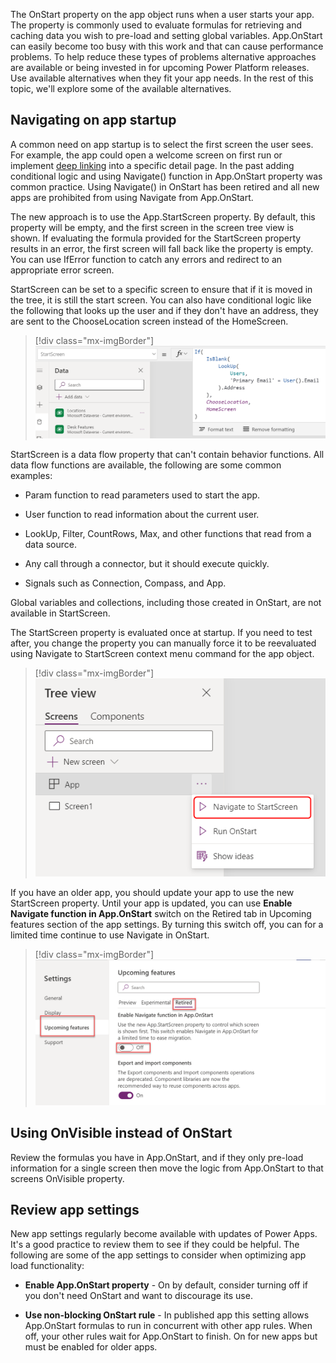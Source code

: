The OnStart property on the app object runs when a user starts your app. The property is commonly used to evaluate formulas for retrieving and caching data you wish to pre-load and setting global variables. App.OnStart can easily become too busy with this work and that can cause performance problems. To help reduce these types of problems alternative approaches are available or being invested in for upcoming Power Platform releases. Use available alternatives when they fit your app needs. In the rest of this topic, we'll explore some of the available alternatives.

## Navigating on app startup

A common need on app startup is to select the first screen the user sees. For example, the app could open a welcome screen on first run or implement [deep linking](https://powerapps.microsoft.com/en-us/blog/powerapps-deep-linking/) into a specific detail page. In the past adding conditional logic and using Navigate() function in App.OnStart property was common practice. Using Navigate() in OnStart has been retired and all new apps are prohibited from using Navigate from App.OnStart.

The new approach is to use the App.StartScreen property. By default, this property will be empty, and the first screen in the screen tree view is shown. If evaluating the formula provided for the StartScreen property results in an error, the first screen will fall back like the property is empty. You can use IfError function to catch any errors and redirect to an appropriate error screen.

StartScreen can be set to a specific screen to ensure that if it is moved in the tree, it is still the start screen. You can also have conditional logic like the following that looks up the user and if they don't have an address, they are sent to the ChooseLocation screen instead of the HomeScreen.

> [!div class="mx-imgBorder"]
> [![Screenshot of StartScreen property of the app.](../media/1-conditional-logic.png)](../media/1-conditional-logic.png#lightbox)

StartScreen is a data flow property that can't contain behavior functions. All data flow functions are available, the following are some common examples:

- Param function to read parameters used to start the app.

- User function to read information about the current user.

- LookUp, Filter, CountRows, Max, and other functions that read from a data source.

- Any call through a connector, but it should execute quickly.

- Signals such as Connection, Compass, and App.

Global variables and collections, including those created in OnStart, are not available in StartScreen.

The StartScreen property is evaluated once at startup. If you need to test after, you change the property you can manually force it to be reevaluated using Navigate to StartScreen context menu command for the app object.

> [!div class="mx-imgBorder"]
> [![Screenshot of a context menu available for the App object in Power Apps Studio.](../media/2-navigate-start-screen.png)](../media/2-navigate-start-screen.png#lightbox)

If you have an older app, you should update your app to use the new StartScreen property. Until your app is updated, you can use **Enable Navigate function in App.OnStart** switch on the Retired tab in Upcoming features section of the app settings. By turning this switch off, you can for a limited time continue to use Navigate in OnStart.

> [!div class="mx-imgBorder"]
> [![Screenshot of the app settings with the Upcoming features option selected, the Retired tab highlighted and Enable Navigate function toggled off.](../media/3-retired-features.png)](../media/3-retired-features.png#lightbox)

## Using OnVisible instead of OnStart

Review the formulas you have in App.OnStart, and if they only pre-load information for a single screen then move the logic from App.OnStart to that screens OnVisible property.

## Review app settings

New app settings regularly become available with updates of Power Apps. It's a good practice to review them to see if they could be helpful. The following are some of the app settings to consider when optimizing app load functionality:

- **Enable App.OnStart property** - On by default, consider turning off if you don't need OnStart and want to discourage its use.

- **Use non-blocking OnStart rule** - In published app this setting allows App.OnStart formulas to run in concurrent with other app rules. When off, your other rules wait for App.OnStart to finish. On for new apps but must be enabled for older apps.
